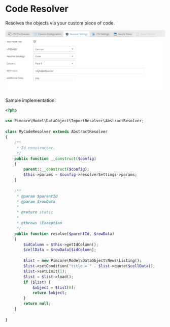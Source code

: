 # Code Resolver

Resolves the objects via your custom piece of code.

![Settings](../../../img/csvimport/code_resolver.png)

Sample implementation:

```php
<?php

use Pimcore\Model\DataObject\ImportResolver\AbstractResolver;

class MyCodeResolver extends AbstractResolver
{
    /**
     * Id constructor.
     */
    public function __construct($config)
    {
        parent::__construct($config);
        $this->params = $config->resolverSettings->params;
    }

    /**
     * @param $parentId
     * @param $rowData
     *
     * @return static
     *
     * @throws \Exception
     */
    public function resolve($parentId, $rowData)
    {
        $idColumn = $this->getIdColumn();
        $cellData = $rowData[$idColumn];

        $list = new Pimcore\Model\DataObject\News\Listing();
        $list->setCondition("title = " . $list->quote($cellData));
        $list->setLimit(1);
        $list = $list->load();
        if ($list) {
            $object = $list[0];
            return $object;
        }
        return null;
    }

}
```